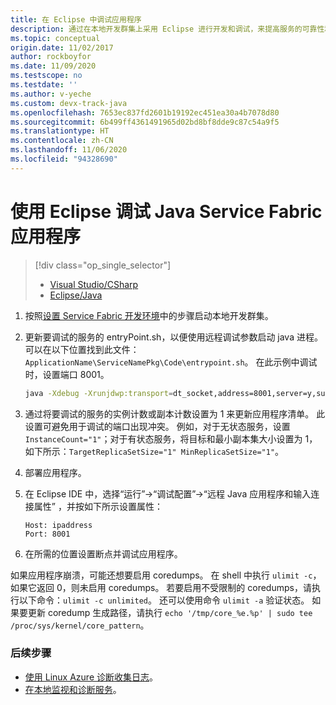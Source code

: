 ```yaml
---
title: 在 Eclipse 中调试应用程序
description: 通过在本地开发群集上采用 Eclipse 进行开发和调试，来提高服务的可靠性和性能。
ms.topic: conceptual
origin.date: 11/02/2017
author: rockboyfor
ms.date: 11/09/2020
ms.testscope: no
ms.testdate: ''
ms.author: v-yeche
ms.custom: devx-track-java
ms.openlocfilehash: 7653ec837fd2601b19192ec451ea30a4b7078d80
ms.sourcegitcommit: 6b499ff4361491965d02bd8bf8dde9c87c54a9f5
ms.translationtype: HT
ms.contentlocale: zh-CN
ms.lasthandoff: 11/06/2020
ms.locfileid: "94328690"
---
```

# <a name="debug-your-java-service-fabric-application-using-eclipse"></a>使用 Eclipse 调试 Java Service Fabric 应用程序
> [!div class="op_single_selector"]
> * [Visual Studio/CSharp](service-fabric-debugging-your-application.md) 
> * [Eclipse/Java](service-fabric-debugging-your-application-java.md)
> 

1. 按照[设置 Service Fabric 开发环境](service-fabric-get-started-linux.md)中的步骤启动本地开发群集。

2. 更新要调试的服务的 entryPoint.sh，以便使用远程调试参数启动 java 进程。 可以在以下位置找到此文件：`ApplicationName\ServiceNamePkg\Code\entrypoint.sh`。 在此示例中调试时，设置端口 8001。

    ```sh
    java -Xdebug -Xrunjdwp:transport=dt_socket,address=8001,server=y,suspend=n -Djava.library.path=$LD_LIBRARY_PATH -jar myapp.jar
    ```
3. 通过将要调试的服务的实例计数或副本计数设置为 1 来更新应用程序清单。 此设置可避免用于调试的端口出现冲突。 例如，对于无状态服务，设置 `InstanceCount="1"`；对于有状态服务，将目标和最小副本集大小设置为 1，如下所示：`TargetReplicaSetSize="1" MinReplicaSetSize="1"`。

4. 部署应用程序。

5. 在 Eclipse IDE 中，选择“运行”->“调试配置”->“远程 Java 应用程序和输入连接属性”  ，并按如下所示设置属性：

    ```
    Host: ipaddress
    Port: 8001
    ```
6. 在所需的位置设置断点并调试应用程序。

如果应用程序崩溃，可能还想要启用 coredumps。 在 shell 中执行 `ulimit -c`，如果它返回 0，则未启用 coredumps。 若要启用不受限制的 coredumps，请执行以下命令：`ulimit -c unlimited`。 还可以使用命令 `ulimit -a` 验证状态。  如果要更新 coredump 生成路径，请执行 `echo '/tmp/core_%e.%p' | sudo tee /proc/sys/kernel/core_pattern`。 

### <a name="next-steps"></a>后续步骤

* [使用 Linux Azure 诊断收集日志](./service-fabric-diagnostics-event-aggregation-lad.md)。
* [在本地监视和诊断服务](service-fabric-diagnostics-how-to-monitor-and-diagnose-services-locally-linux.md)。

<!-- Update_Description: update meta properties, wording update, update link -->